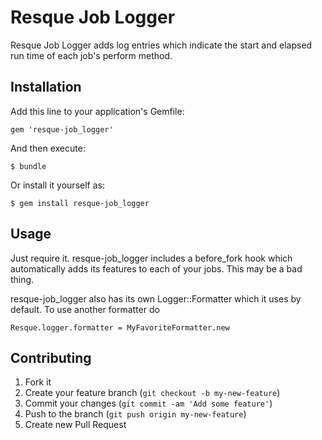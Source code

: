 # Resque Job Logger

Resque Job Logger adds log entries which indicate the start and elapsed
run time of each job's perform method.

## Installation

Add this line to your application's Gemfile:

    gem 'resque-job_logger'

And then execute:

    $ bundle

Or install it yourself as:

    $ gem install resque-job_logger

## Usage

Just require it. resque-job_logger includes a before_fork hook which
automatically adds its features to each of your jobs. This may be a bad
thing.

resque-job_logger also has its own Logger::Formatter which it uses by default.
To use another formatter do

    Resque.logger.formatter = MyFavoriteFormatter.new

## Contributing

1. Fork it
2. Create your feature branch (`git checkout -b my-new-feature`)
3. Commit your changes (`git commit -am 'Add some feature'`)
4. Push to the branch (`git push origin my-new-feature`)
5. Create new Pull Request
